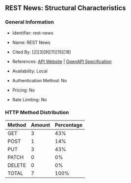 ## REST News: Structural Characteristics

### General Information

- Identifier: rest-news

- Name: REST News

- Cited By: [2][3][9][11][15][18]

- References: [API Website](https://github.com/WebFuzzing/EMB/tree/master/jdk_8_maven/cs/rest/artificial/news) | [OpenAPI Specification](https://github.com/WebFuzzing/EMB/blob/master/openapi-swagger/rest-news.json)

- Availability: Local

- Authentication Method: No

- Pricing: No

- Rate Limiting: No

### HTTP Method Distribution

| Method | Amount | Percentage |
|--------|--------|------------|
| GET | 3 | 43% |
| POST | 1 | 14% |
| PUT | 3 | 43% |
| PATCH | 0 | 0% |
| DELETE | 0 | 0% |
| TOTAL | 7 | 100% |
